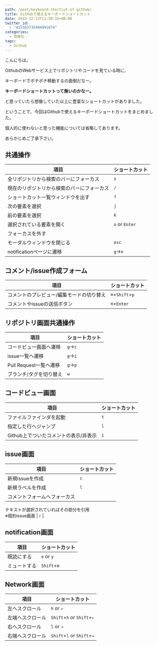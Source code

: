 ```yaml
---
path: /post/keyboard-shortcut-of-github/
title: Githubで使えるキーボードショートカット
date: 2013-12-22T11:50:15+00:00
twitter_id:
  - "415363735494991874"
categories:
  - 効率化
tags:
  - Github
---
```

こんにちは。
  
GithubのWebサービス上でリポジトリやコードを見ている時に、

キーボードでポチポチ移動するの面倒だなー。
  
**キーボードショートカットって無いのかなー。**

と思っていたら想像していた以上に豊富なショートカットがありました。
  
ということで、今回はGithubで使えるキーボードショートカットをまとめました。

個人的に使わないと思った機能については省略してあります。
  
あらかじめご了承下さい。

<!--more-->

共通操作
----------------------------------------


| 項目                       | ショートカット        |
| ------------------------ | -------------- |
| 全リポジトリから検索のバーにフォーカス      | `s`            |
| 現在のリポジトリから検索のバーにフォーカス    | `/`            |
| ショートカット一覧ウィンドウを出す        | `?`            |
| 次の要素を選択                  | `j`            |
| 前の要素を選択                  | `k`            |
| 選択されている要素を開く             | `o` or `Enter` |
| フォーカスを外す  
モーダルウィンドウを閉じる | `esc`          |
| notificationページに遷移       | `g`→`n`        |

コメント/issue作成フォーム
----------------------------------------


| 項目                    | ショートカット         |
| --------------------- | --------------- |
| コメントのプレビュー/編集モードの切り替え | `⌘`+`Shift`+`p` |
| コメントやissueの送信ボタン      | `⌘`+`Enter`     |

リポジトリ画面共通操作
----------------------------------------


| 項目                | ショートカット |
| ----------------- | ------- |
| コードビュー画面へ遷移       | `g`→`c` |
| issue一覧へ遷移        | `g`→`i` |
| Pull Request一覧へ遷移 | `g`→`p` |
| ブランチ/タグを切り替え      | `w`     |

コードビュー画面
----------------------------------------


| 項目                     | ショートカット |
| ---------------------- | ------- |
| ファイルファインダを起動           | `t`     |
| 指定した行へジャンプ             | `l`     |
| Github上でついたコメントの表示/非表示 | `i`     |

issue画面
----------------------------------------


| 項目                                                 | ショートカット |
| -------------------------------------------------- | ------- |
| 新規issueを作成                                         | `c`     |
| 新規ラベルを作成                                           | `l`     |
| コメントフォームへフォーカス  
テキストが選択されていればその部分を引用  
※個別issue画面 | `r`     |

notification画面
----------------------------------------


| 項目     | ショートカット     |
| ------ | ----------- |
| 既読にする  | `e` or `y`  |
| ミュートする | `Shift`+`m` |

Network画面
----------------------------------------


| 項目       | ショートカット                    |
| -------- | -------------------------- |
| 左へスクロール  | `h` or `←`                 |
| 左端へスクロール | `Shift`+`h` or `Shift`+`←` |
| 右へスクロール  | `l` or `→`                 |
| 右端へスクロール | `Shift`+`l` or `Shift`+`→` |

<div style="font-size:0px;height:0px;line-height:0px;margin:0;padding:0;clear:both">
</div>